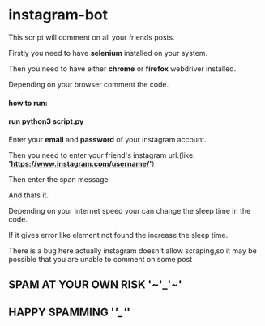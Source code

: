 # instagram-bot
This script will comment on all your friends posts.

Firstly you need to have **selenium** installed on your system.

Then you need to have either **chrome** or **firefox** webdriver installed.

Depending on your browser comment the code.

#### how to run:
#### run python3 script.py
Enter your **email** and **password** of your instagram account.

Then you need to enter your friend's instagram url.(like: **'https://www.instagram.com/username/'**)

Then enter the span message

And thats it.

Depending on your internet speed your can change the sleep time in the code.

If it gives error like element not found the increase the sleep time.

There is a bug here actually instagram doesn't allow scraping,so it may be possible that you are unable to comment on some post
## SPAM AT YOUR OWN RISK '~'_'~'
## HAPPY SPAMMING '*'_'*'
